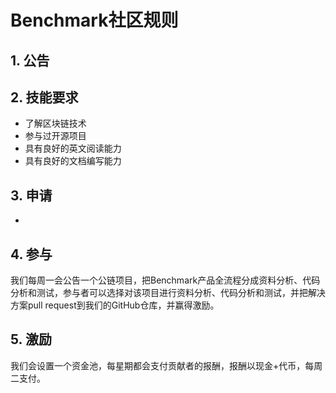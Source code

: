 # Benchmark社区规则
## 1. 公告

## 2. 技能要求
- 了解区块链技术
- 参与过开源项目
- 具有良好的英文阅读能力
- 具有良好的文档编写能力
## 3. 申请
- 
## 4. 参与
我们每周一会公告一个公链项目，把Benchmark产品全流程分成资料分析、代码分析和测试，参与者可以选择对该项目进行资料分析、代码分析和测试，并把解决方案pull request到我们的GitHub仓库，并赢得激励。
## 5. 激励
我们会设置一个资金池，每星期都会支付贡献者的报酬，报酬以现金+代币，每周二支付。